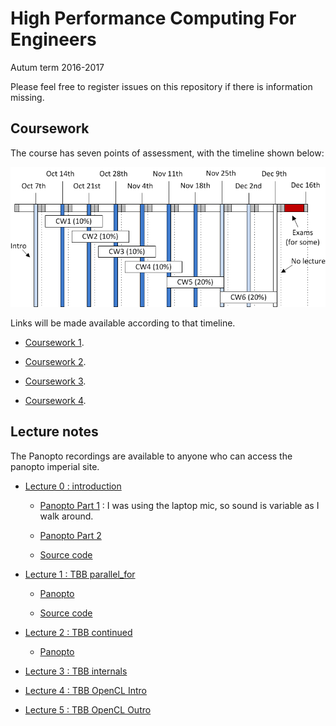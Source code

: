 High Performance Computing For Engineers
========================================

Autum term 2016-2017

Please feel free to register issues on this repository if there is
information missing.

Coursework
----------

The course has seven points of assessment, with the timeline
shown below:

![Timeline](timetable.png)

Links will be made available according to that timeline.

- [Coursework 1](https://github.com/HPCE/hpce-2016-cw1).

- [Coursework 2](https://github.com/HPCE/hpce-2016-cw2).

- [Coursework 3](https://github.com/HPCE/hpce-2016-cw3).

- [Coursework 4](https://github.com/HPCE/hpce-2016-cw4).

Lecture notes
-------------

The Panopto recordings are available to anyone who can access the panopto imperial site.

- [Lecture 0 : introduction](slides/hpce-lec0-introduction.pdf)

  - [Panopto Part 1](https://imperial.cloud.panopto.eu/Panopto/Pages/Viewer.aspx?id=ab2940cc-8ea3-4edf-b77b-7d5958ef1ee1) : I was
    using the laptop mic, so sound is variable as I walk around.

  - [Panopto Part 2](https://imperial.cloud.panopto.eu/Panopto/Pages/Viewer.aspx?id=33202873-1418-4715-8040-4b5cc79e96dc)
  
  - [Source code](slides/lec0)

- [Lecture 1 : TBB parallel_for](slides/hpce-lec1-parfor.pdf)
  
  - [Panopto](https://imperial.cloud.panopto.eu/Panopto/Pages/Viewer.aspx?id=46a42cd6-04c4-480f-881e-55c37126dc8b)

  - [Source code](slides/lec1)

- [Lecture 2 : TBB continued](slides/hpce-lec2-parfor-tbb.pdf)

  - [Panopto](https://imperial.cloud.panopto.eu/Panopto/Pages/Viewer.aspx?id=3eef6420-2cd8-466d-83f5-6e584b9a577d)
  
- [Lecture 3 : TBB internals](slides/hpce-lec3-tbb-details.pdf)

- [Lecture 4 : TBB OpenCL Intro](slides/hpce-lec4-opencl-intro.pdf)

- [Lecture 5 : TBB OpenCL Outro](slides/hpce-lec5-opencl-outro.pdf)

